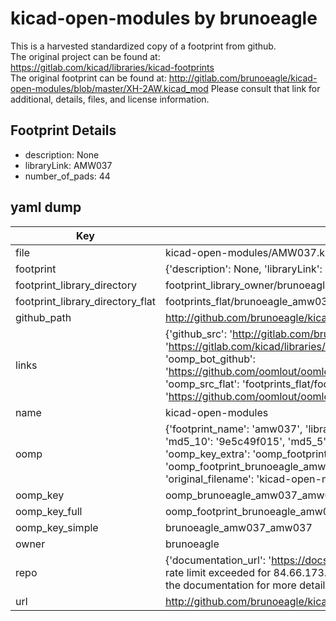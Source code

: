 # kicad-open-modules by brunoeagle  
This is a harvested standardized copy of a footprint from github.  
The original project can be found at:  
https://gitlab.com/kicad/libraries/kicad-footprints  
The original footprint can be found at:
http://gitlab.com/brunoeagle/kicad-open-modules/blob/master/XH-2AW.kicad_mod
Please consult that link for additional, details, files, and license information.  
## Footprint Details
* description: None  
* libraryLink: AMW037  
* number_of_pads: 44  
## yaml dump  
| Key | Value |  
| --- | --- |  
| file | kicad-open-modules/AMW037.kicad_mod |  
| footprint | {'description': None, 'libraryLink': 'AMW037', 'number_of_pads': 44} |  
| footprint_library_directory | footprint_library_owner/brunoeagle_kicad-open-modules |  
| footprint_library_directory_flat | footprints_flat/brunoeagle_amw037_amw037/working |  
| github_path | http://github.com/brunoeagle/kicad-open-modules/blob/master/AMW037.kicad_mod |  
| links | {'github_src': 'http://gitlab.com/brunoeagle/kicad-open-modules/blob/master/XH-2AW.kicad_mod', 'github_src_repo': 'https://gitlab.com/kicad/libraries/kicad-footprints', 'oomp_bot': 'footprints/brunoeagle_amw037_amw037/working', 'oomp_bot_github': 'https://github.com/oomlout/oomlout_oomp_footprint_bot/tree/main/footprints/brunoeagle_amw037_amw037/working', 'oomp_src_flat': 'footprints_flat/footprints_flat/brunoeagle_amw037_amw037/working', 'oomp_src_flat_github': 'https://github.com/oomlout/oomlout_oomp_footprint_src/tree/main/footprints_flat/brunoeagle_amw037_amw037/working'} |  
| name | kicad-open-modules |  
| oomp | {'footprint_name': 'amw037', 'library_name': 'amw037_kicad_mod', 'md5': '9e5c49f015c6ef3f0612cbecaaeb34e7', 'md5_10': '9e5c49f015', 'md5_5': '9e5c4', 'md5_6': '9e5c49', 'oomp_key': 'oomp_brunoeagle_amw037_amw037', 'oomp_key_extra': 'oomp_footprint_brunoeagle_amw037_amw037', 'oomp_key_full': 'oomp_footprint_brunoeagle_amw037_amw037_9e5c49', 'oomp_key_simple': 'brunoeagle_amw037_amw037', 'original_filename': 'kicad-open-modules/AMW037.kicad_mod', 'owner_name': 'brunoeagle'} |  
| oomp_key | oomp_brunoeagle_amw037_amw037 |  
| oomp_key_full | oomp_footprint_brunoeagle_amw037_amw037 |  
| oomp_key_simple | brunoeagle_amw037_amw037 |  
| owner | brunoeagle |  
| repo | {'documentation_url': 'https://docs.github.com/rest/overview/resources-in-the-rest-api#rate-limiting', 'message': "API rate limit exceeded for 84.66.173.59. (But here's the good news: Authenticated requests get a higher rate limit. Check out the documentation for more details.)"} |  
| url | http://github.com/brunoeagle/kicad-open-modules |  

